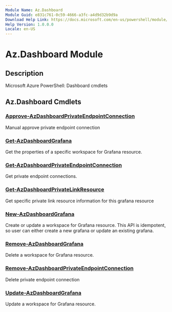 ```yaml
---
Module Name: Az.Dashboard
Module Guid: e831c761-0c59-4666-a3fc-a4d9d32b9d9a
Download Help Link: https://docs.microsoft.com/en-us/powershell/module/az.dashboard
Help Version: 1.0.0.0
Locale: en-US
---
```


# Az.Dashboard Module
## Description
Microsoft Azure PowerShell: Dashboard cmdlets

## Az.Dashboard Cmdlets
### [Approve-AzDashboardPrivateEndpointConnection](Approve-AzDashboardPrivateEndpointConnection.md)
Manual approve private endpoint connection

### [Get-AzDashboardGrafana](Get-AzDashboardGrafana.md)
Get the properties of a specific workspace for Grafana resource.

### [Get-AzDashboardPrivateEndpointConnection](Get-AzDashboardPrivateEndpointConnection.md)
Get private endpoint connections.

### [Get-AzDashboardPrivateLinkResource](Get-AzDashboardPrivateLinkResource.md)
Get specific private link resource information for this grafana resource

### [New-AzDashboardGrafana](New-AzDashboardGrafana.md)
Create or update a workspace for Grafana resource.
This API is idempotent, so user can either create a new grafana or update an existing grafana.

### [Remove-AzDashboardGrafana](Remove-AzDashboardGrafana.md)
Delete a workspace for Grafana resource.

### [Remove-AzDashboardPrivateEndpointConnection](Remove-AzDashboardPrivateEndpointConnection.md)
Delete private endpoint connection

### [Update-AzDashboardGrafana](Update-AzDashboardGrafana.md)
Update a workspace for Grafana resource.

